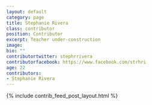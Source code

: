 ```yaml
---
layout: default
category: page
title: Stephanie Rivera
class: contributor
position: Contributor
excerpt: Teacher under-construction
image:
bio: ""
contributortwitter: stephrrivera
contributorfacebook: https://www.facebook.com/strhri
age: 22
contributors: 
- Stephanie Rivera
---
```

{% include contrib_feed_post_layout.html %}